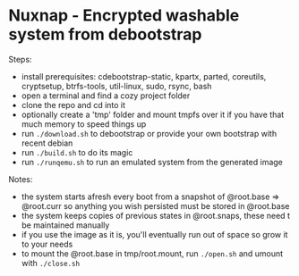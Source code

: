 # Nuxnap - Encrypted washable system from debootstrap

Steps:
 - install prerequisites: cdebootstrap-static, kpartx, parted, coreutils, cryptsetup, btrfs-tools, util-linux, sudo, rsync, bash
 - open a terminal and find a cozy project folder
 - clone the repo and cd into it
 - optionally create a 'tmp' folder and mount tmpfs over it if you have that much memory to speed things up
 - run `./download.sh` to debootstrap or provide your own bootstrap with recent debian
 - run `./build.sh` to do its magic
 - run `./runqemu.sh` to run an emulated system from the generated image

Notes:
 - the system starts afresh every boot from a snapshot of @root.base => @root.curr so anything you wish persisted must be stored in @root.base
 - the system keeps copies of previous states in @root.snaps, these need t be maintained manually
 - if you use the image as it is, you'll eventually run out of space so grow it to your needs
 - to mount the @root.base in tmp/root.mount, run `./open.sh` and umount with `./close.sh`
